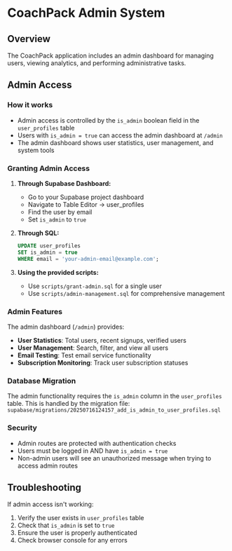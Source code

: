 # CoachPack Admin System

## Overview
The CoachPack application includes an admin dashboard for managing users, viewing analytics, and performing administrative tasks.

## Admin Access

### How it works
- Admin access is controlled by the `is_admin` boolean field in the `user_profiles` table
- Users with `is_admin = true` can access the admin dashboard at `/admin`
- The admin dashboard shows user statistics, user management, and system tools

### Granting Admin Access

1. **Through Supabase Dashboard:**
   - Go to your Supabase project dashboard
   - Navigate to Table Editor → user_profiles
   - Find the user by email
   - Set `is_admin` to `true`

2. **Through SQL:**
   ```sql
   UPDATE user_profiles 
   SET is_admin = true 
   WHERE email = 'your-admin-email@example.com';
   ```

3. **Using the provided scripts:**
   - Use `scripts/grant-admin.sql` for a single user
   - Use `scripts/admin-management.sql` for comprehensive management

### Admin Features

The admin dashboard (`/admin`) provides:
- **User Statistics**: Total users, recent signups, verified users
- **User Management**: Search, filter, and view all users
- **Email Testing**: Test email service functionality
- **Subscription Monitoring**: Track user subscription statuses

### Database Migration

The admin functionality requires the `is_admin` column in the `user_profiles` table. This is handled by the migration file:
`supabase/migrations/20250716124157_add_is_admin_to_user_profiles.sql`

### Security

- Admin routes are protected with authentication checks
- Users must be logged in AND have `is_admin = true`
- Non-admin users will see an unauthorized message when trying to access admin routes

## Troubleshooting

If admin access isn't working:
1. Verify the user exists in `user_profiles` table
2. Check that `is_admin` is set to `true`
3. Ensure the user is properly authenticated
4. Check browser console for any errors